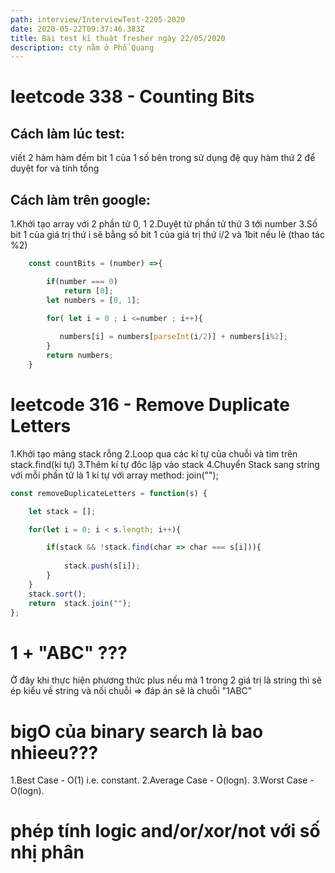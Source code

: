 ```yaml
---
path: interview/InterviewTest-2205-2020
date: 2020-05-22T09:37:46.383Z
title: Bài test kĩ thuật fresher ngày 22/05/2020
description: cty nằm ở Phổ Quang
---
```

# leetcode 338 - Counting Bits
## Cách làm lúc test:
viết 2 hàm
hàm đếm bit 1 của 1 số bên trong sử dụng đệ quy
hàm thứ 2 để duyệt for và tính tổng
## Cách làm trên google: 
1.Khởi tạo array với 2 phần tử 0, 1
2.Duyệt từ phần tử thứ 3 tới number
3.Số bit 1 của giá trị thứ i sẽ bằng số bit 1 của giá trị thứ i/2 và 1bit nếu lẻ (thao tác %2) 

```js
    const countBits = (number) =>{

        if(number === 0)
            return [0];
        let numbers = [0, 1];

        for( let i = 0 ; i <=number ; i++){
           
           numbers[i] = numbers[parseInt(i/2)] + numbers[i%2];
        }
        return numbers;
    }
```
# leetcode 316 - Remove Duplicate Letters
1.Khởi tạo mảng stack rỗng
2.Loop qua các kí tự của chuỗi và tìm trên stack.find(kí tự) 
3.Thêm kí tự đôc lập vào stack
4.Chuyển Stack sang string với mỗi phần tử là 1 kí tự với array method: join(""); 
```js
const removeDuplicateLetters = function(s) {

    let stack = [];

    for(let i = 0; i < s.length; i++){

        if(stack && !stack.find(char => char === s[i])){
        
            stack.push(s[i]);
        }
    }
    stack.sort();
    return  stack.join("");
};
```

# 1 + "ABC" ???
Ở đây khi thực hiện phương thức plus nếu mà 1 trong 2 giá trị là string thì sẽ ép kiểu về string và nối chuỗi
=> đáp án sẽ là chuỗi "1ABC"
# bigO của binary search là bao nhieeu???

1.Best Case - O(1) i.e. constant.
2.Average Case - O(logn).
3.Worst Case - O(logn).

# phép tính logic and/or/xor/not với số nhị phân